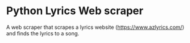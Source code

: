 # Python Lyrics Web scraper
A web scraper that scrapes a lyrics website (https://www.azlyrics.com/) and finds the lyrics to a song.